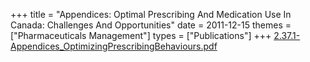 +++
title = "Appendices: Optimal Prescribing And Medication Use In Canada: Challenges And Opportunities"
date = 2011-12-15
themes = ["Pharmaceuticals Management"]
types = ["Publications"]
+++
[2.37.1-Appendices_OptimizingPrescribingBehaviours.pdf](/files/2.37.1-Appendices_OptimizingPrescribingBehaviours.pdf)
